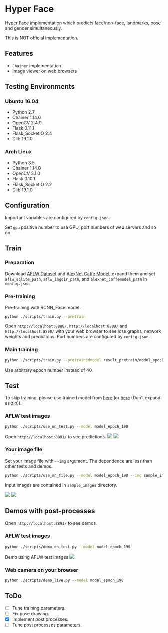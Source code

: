 # Hyper Face #
[Hyper Face](https://arxiv.org/abs/1603.01249) implementation which predicts face/non-face, landmarks, pose and gender simultaneously.

This is NOT official implementation.

## Features ##
* `Chainer` implementation
* Image viewer on web browsers

## Testing Environments ##
### Ubuntu 16.04 ###
* Python 2.7
* Chainer 1.14.0
* OpenCV 2.4.9
* Flask 0.11.1
* Flask_SocketIO 2.4
* Dlib 19.1.0

### Arch Linux ###
* Python 3.5
* Chainer 1.14.0
* OpenCV 3.1.0
* Flask 0.10.1
* Flask_SocketIO 2.2
* Dlib 19.1.0

## Configuration ##
Important variables are configured by `config.json`.

Set `gpu` positive number to use GPU, port numbers of web servers and so on.

## Train ##
### Preparation ###
Download [AFLW Dataset](https://lrs.icg.tugraz.at/research/aflw/) and [AlexNet Caffe Model](https://github.com/BVLC/caffe/tree/master/models/bvlc_alexnet), expand them and set `aflw_sqlite_path`, `aflw_imgdir_path`, and `alexnet_caffemodel_path` in `config.json`

### Pre-training ###
Pre-training with RCNN_Face model.
```bash
python ./scripts/train.py --pretrain
```
Open `http://localhost:8888/`, `http://localhost:8889/` and `http://localhost:8890/` with your web browser to see loss graphs, network weights and predictions.
Port numbers are configured by `config.json`.

### Main training ###
```bash
python ./scripts/train.py --pretrainedmodel result_pretrain/model_epoch_40
```
Use arbitrary epoch number instead of 40.

## Test ##
To skip training, please use trained model from [here](https://www.dropbox.com/s/qrc1c9ek737ljm5/model_epoch_190?dl=0) (or [here](https://drive.google.com/file/d/0Bwx_-IFYzb5GaVZsdVotbjd5NVU/view) (Don't expand as zip)).

### AFLW test images ###
```bash
python ./scripts/use_on_test.py --model model_epoch_190
```
Open `http://localhost:8891/` to see predictions.
<img src="https://raw.githubusercontent.com/takiyu/hyperface/master/sample_images/face.png">
<img src="https://raw.githubusercontent.com/takiyu/hyperface/master/sample_images/nonface.png">

### Your image file ###
Set your image file with `--img` argument.
The dependence are less than other tests and demos.
```bash
python ./scripts/use_on_file.py --model model_epoch_190 --img sample_images/lena_face.png
```
Input images are contained in `sample_images` directory.

<img src="https://raw.githubusercontent.com/takiyu/hyperface/master/sample_images/lena_face_result.png">
<img src="https://raw.githubusercontent.com/takiyu/hyperface/master/sample_images/lena_face_result2.png">

## Demos with post-processes ##
Open `http://localhost:8891/` to see demos.

### AFLW test images ###
```bash
python ./scripts/demo_on_test.py --model model_epoch_190
```
Demo using AFLW test images
<img src="https://raw.githubusercontent.com/takiyu/hyperface/master/sample_images/demo1.png">

### Web camera on your browser ###
```bash
python ./scripts/demo_live.py --model model_epoch_190
```

## ToDo ##
- [ ] Tune training parameters.
- [ ] Fix pose drawing.
- [x] Implement post processes.
- [ ] Tune post processes parameters.
